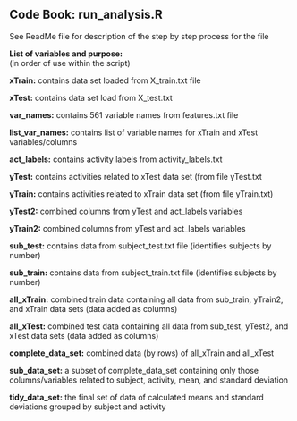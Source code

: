 ## Code Book: run\_analysis.R ##

See ReadMe file for description of the step by step process for the file

**List of variables and purpose:<br/>**
(in order of use within the script)

**xTrain:**  contains data set loaded from X\_train.txt file

**xTest:**  contains data set load from X\_test.txt

**var_names:**  contains 561 variable names from features.txt file

**list_var_names:** contains list of variable names for xTrain and xTest variables/columns

**act_labels:**  contains activity labels from activity\_labels.txt
 
**yTest:**  contains activities related to xTest data set (from file yTest.txt

**yTrain:**  contains activities related to xTrain data set (from file yTrain.txt)

**yTest2:** combined columns from yTest and act\_labels variables

**yTrain2:**  combined columns from yTest and act\_labels variables

**sub_test:**  contains data from subject\_test.txt file (identifies subjects by number)

**sub_train:**  contains data from subject\_train.txt file (identifies subjects by number)

**all_xTrain:**  combined train data containing all data from sub\_train, yTrain2, and xTrain data sets (data added as columns)

**all_xTest:**  combined test data containing all data from sub\_test, yTest2, and xTest data sets (data added as columns)

**complete\_data\_set:**  combined data (by rows) of all\_xTrain and all\_xTest

**sub_data_set:**  a subset of complete\_data\_set containing only those columns/variables related to subject, activity, mean, and standard deviation

**tidy_data_set:**  the final set of data of calculated means and standard deviations grouped by subject and activity

